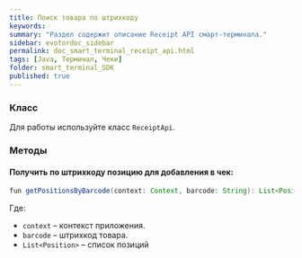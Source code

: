 ```yaml
---
title: Поиск товара по штрихкоду
keywords:
summary: "Раздел содержит описание Receipt API смарт-терминала."
sidebar: evotordoc_sidebar
permalink: doc_smart_terminal_receipt_api.html
tags: [Java, Терминал, Чеки]
folder: smart_terminal_SDK
published: true
---
```


### Класс

Для работы используйте класс `ReceiptApi`.

### Методы

#### Получить по штрихкоду позицию для добавления в чек:

```java
fun getPositionsByBarcode(context: Context, barcode: String): List<Position>
```

Где:

* `context` – контекст приложения.
* `barcode` – штрихкод товара.
* `List<Position>` – список позиций
